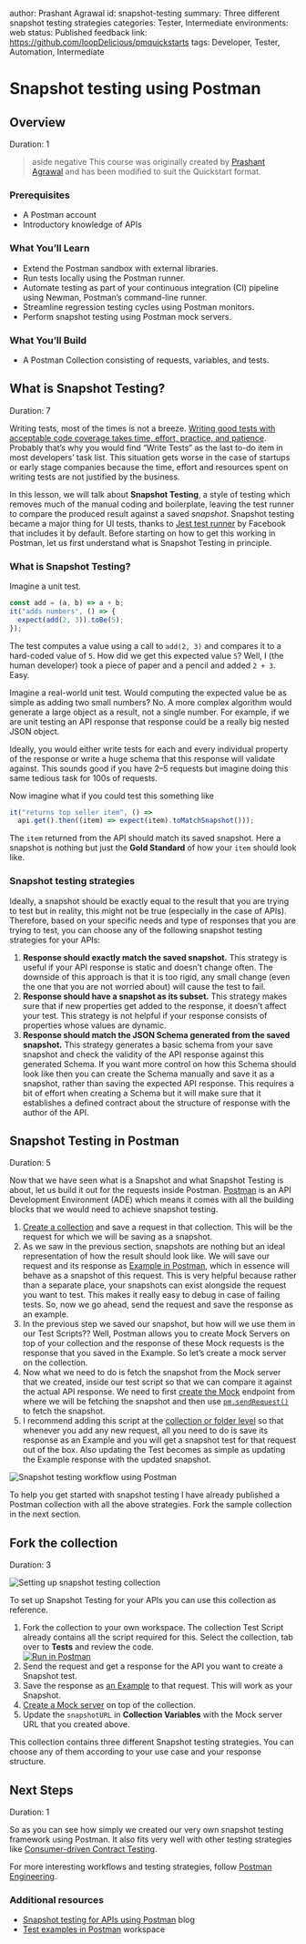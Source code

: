 author: Prashant Agrawal
id: snapshot-testing
summary: Three different snapshot testing strategies
categories: Tester, Intermediate
environments: web
status: Published
feedback link: https://github.com/loopDelicious/pmquickstarts
tags: Developer, Tester, Automation, Intermediate

# Snapshot testing using Postman

<!-- ------------------------ -->

## Overview

Duration: 1

> aside negative
> This course was originally created by [Prashant Agrawal](https://www.linkedin.com/in/prashantagrawal1) and has been modified to suit the Quickstart format.

### Prerequisites

- A Postman account
- Introductory knowledge of APIs

### What You’ll Learn

- Extend the Postman sandbox with external libraries.
- Run tests locally using the Postman runner.
- Automate testing as part of your continuous integration (CI) pipeline using Newman, Postman’s command-line runner.
- Streamline regression testing cycles using Postman monitors.
- Perform snapshot testing using Postman mock servers.

### What You’ll Build

- A Postman Collection consisting of requests, variables, and tests.

<!-- ------------------------ -->

## What is Snapshot Testing?

Duration: 7

Writing tests, most of the times is not a breeze. [Writing good tests with acceptable code coverage takes time, effort, practice, and patience](https://hackernoon.com/common-excuses-why-developers-dont-test-their-software-908a465e122c). Probably that’s why you would find “Write Tests” as the last to-do item in most developers’ task list. This situation gets worse in the case of startups or early stage companies because the time, effort and resources spent on writing tests are not justified by the business.

In this lesson, we will talk about **Snapshot Testing**, a style of testing which removes much of the manual coding and boilerplate, leaving the test runner to compare the produced result against a saved _snapshot_. Snapshot testing became a major thing for UI tests, thanks to [Jest test runner](https://jestjs.io/docs/en/snapshot-testing) by Facebook that includes it by default. Before starting on how to get this working in Postman, let us first understand what is Snapshot Testing in principle.

### What is Snapshot Testing?

Imagine a unit test.

```javascript
const add = (a, b) => a + b;
it("adds numbers", () => {
  expect(add(2, 3)).toBe(5);
});
```

The test computes a value using a call to `add(2, 3)` and compares it to a hard-coded value of `5`. How did we get this expected value `5`? Well, I (the human developer) took a piece of paper and a pencil and added `2 + 3`. Easy.

Imagine a real-world unit test. Would computing the expected value be as simple as adding two small numbers? No. A more complex algorithm would generate a large object as a result, not a single number. For example, if we are unit testing an API response that response could be a really big nested JSON object.

Ideally, you would either write tests for each and every individual property of the response or write a huge schema that this response will validate against. This sounds good if you have 2–5 requests but imagine doing this same tedious task for 100s of requests.

Now imagine what if you could test this something like

```javascript
it("returns top seller item", () =>
  api.get().then((item) => expect(item).toMatchSnapshot()));
```

The `item` returned from the API should match its saved snapshot. Here a snapshot is nothing but just the **Gold Standard** of how your `item` should look like.

### Snapshot testing strategies

Ideally, a snapshot should be exactly equal to the result that you are trying to test but in reality, this might not be true (especially in the case of APIs). Therefore, based on your specific needs and type of responses that you are trying to test, you can choose any of the following snapshot testing strategies for your APIs:

1. **Response should exactly match the saved snapshot.** This strategy is useful if your API response is static and doesn’t change often. The downside of this approach is that it is too rigid, any small change (even the one that you are not worried about) will cause the test to fail.
1. **Response should have a snapshot as its subset.** This strategy makes sure that if new properties get added to the response, it doesn’t affect your test. This strategy is not helpful if your response consists of properties whose values are dynamic.
1. **Response should match the JSON Schema generated from the saved snapshot.** This strategy generates a basic schema from your save snapshot and check the validity of the API response against this generated Schema. If you want more control on how this Schema should look like then you can create the Schema manually and save it as a snapshot, rather than saving the expected API response. This requires a bit of effort when creating a Schema but it will make sure that it establishes a defined contract about the structure of response with the author of the API.

<!-- ------------------------ -->

## Snapshot Testing in Postman

Duration: 5

Now that we have seen what is a Snapshot and what Snapshot Testing is about, let us build it out for the requests inside Postman. [Postman](https://www.postman.com/) is an API Development Environment (ADE) which means it comes with all the building blocks that we would need to achieve snapshot testing.

1.  [Create a collection](https://learning.getpostman.com/docs/postman/collections/creating_collections/) and save a request in that collection. This will be the request for which we will be saving as a snapshot.
1.  As we saw in the previous section, snapshots are nothing but an ideal representation of how the result should look like. We will save our request and its response as [Example in Postman](https://learning.getpostman.com/docs/postman/collections/examples/), which in essence will behave as a snapshot of this request. This is very helpful because rather than a separate place, your snapshots can exist alongside the request you want to test. This makes it really easy to debug in case of failing tests. So, now we go ahead, send the request and save the response as an example.
1.  In the previous step we saved our snapshot, but how will we use them in our Test Scripts?? Well, Postman allows you to create Mock Servers on top of your collection and the response of these Mock requests is the response that you saved in the Example. So let’s create a mock server on the collection.
1.  Now what we need to do is fetch the snapshot from the Mock server that we created, inside our test script so that we can compare it against the actual API response. We need to first [create the Mock](https://learning.getpostman.com/docs/postman/mock_servers/setting_up_mock) endpoint from where we will be fetching the snapshot and then use [`pm.sendRequest()`](http://blog.getpostman.com/2017/10/03/send-asynchronous-requests-with-postmans-pm-api/) to fetch the snapshot.
1.  I recommend adding this script at the [collection or folder level](https://learning.getpostman.com/docs/postman/scripts/pre_request_scripts/#adding-a-pre-request-script-to-a-collection-or-folder) so that whenever you add any new request, all you need to do is save its response as an Example and you will get a snapshot test for that request out of the box. Also updating the Test becomes as simple as updating the Example response with the updated snapshot.

![[Snapshot testing workflow using Postman](assets/snapshot_testing.png)](assets/snapshot_testing.png)

To help you get started with snapshot testing I have already published a Postman collection with all the above strategies. Fork the sample collection in the next section.

<!-- ------------------------ -->

## Fork the collection

Duration: 3

![[Setting up snapshot testing collection](assets/snapshot.png)](assets/snapshot.png)

To set up Snapshot Testing for your APIs you can use this collection as reference.

1.  Fork the collection to your own workspace. The collection Test Script already contains all the script required for this. Select the collection, tab over to **Tests** and review the code.
    </br>
    [![Run in Postman](_shared_assets/button.svg)](https://god.gw.postman.com/run-collection/1559645-f8f51fd3-13eb-4049-8603-9e8f7b787fbe?action=collection%2Ffork&collection-url=entityId%3D1559645-f8f51fd3-13eb-4049-8603-9e8f7b787fbe%26entityType%3Dcollection%26workspaceId%3D70c7199b-6aee-49a6-a90f-025ad614f294)
2.  Send the request and get a response for the API you want to create a Snapshot test.
3.  Save the response as [an Example](https://learning.postman.com/docs/sending-requests/examples/) to that request. This will work as your Snapshot.
4.  [Create a Mock server](https://learning.postman.com/docs/designing-and-developing-your-api/mocking-data/mocking-with-examples/) on top of the collection.
5.  Update the `snapshotURL` in **Collection Variables** with the Mock server URL that you created above.

This collection contains three different Snapshot testing strategies. You can choose any of them according to your use case and your response structure.

<!-- ------------------------ -->

## Next Steps

Duration: 1

So as you can see how simply we created our very own snapshot testing framework using Postman. It also fits very well with other testing strategies like [Consumer-driven Contract Testing](https://medium.com/postman-engineering/consumer-driven-contract-testing-using-postman-f3580dba5370).

For more interesting workflows and testing strategies, follow [Postman Engineering](https://medium.com/postman-engineering).

### Additional resources

- [Snapshot testing for APIs using Postman](https://medium.com/better-practices/snapshot-testing-for-apis-using-postman-7f9f26295d6b) blog
- [Test examples in Postman](https://www.postman.com/postman/workspace/test-examples-in-postman/overview) workspace
